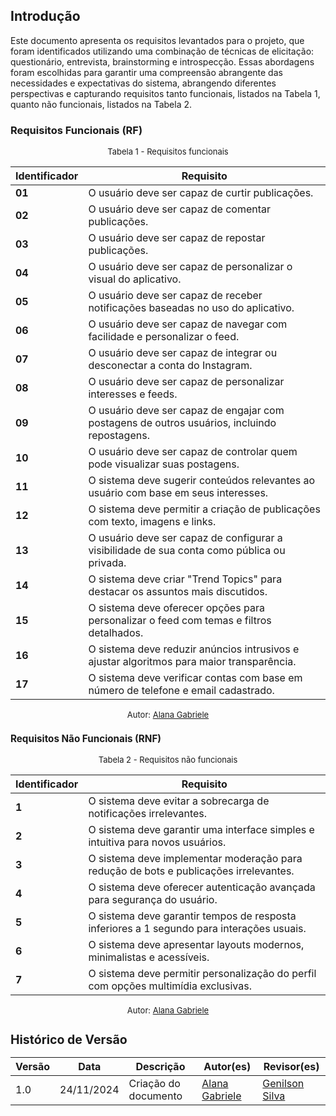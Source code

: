 ## Introdução

Este documento apresenta os requisitos levantados para o projeto, que foram identificados utilizando uma combinação de técnicas de elicitação: questionário, entrevista, brainstorming e introspecção. Essas abordagens foram escolhidas para garantir uma compreensão abrangente das necessidades e expectativas do sistema, abrangendo diferentes perspectivas e capturando requisitos tanto funcionais, listados na Tabela 1, quanto não funcionais, listados na Tabela 2.

### Requisitos Funcionais (RF)

<font size="2"><p style="text-align: center">Tabela 1 - Requisitos funcionais </p></font>

| **Identificador** | **Requisito**                                                                                |
| ----------------- | -------------------------------------------------------------------------------------------- |
| **01**            | O usuário deve ser capaz de curtir publicações.                                              |
| **02**            | O usuário deve ser capaz de comentar publicações.                                            |
| **03**            | O usuário deve ser capaz de repostar publicações.                                            |
| **04**            | O usuário deve ser capaz de personalizar o visual do aplicativo.                             |
| **05**            | O usuário deve ser capaz de receber notificações baseadas no uso do aplicativo.              |
| **06**            | O usuário deve ser capaz de navegar com facilidade e personalizar o feed.                    |
| **07**            | O usuário deve ser capaz de integrar ou desconectar a conta do Instagram.                    |
| **08**            | O usuário deve ser capaz de personalizar interesses e feeds.                                 |
| **09**            | O usuário deve ser capaz de engajar com postagens de outros usuários, incluindo repostagens. |
| **10**            | O usuário deve ser capaz de controlar quem pode visualizar suas postagens.                   |
| **11**            | O sistema deve sugerir conteúdos relevantes ao usuário com base em seus interesses.          |
| **12**            | O sistema deve permitir a criação de publicações com texto, imagens e links.                 |
| **13**            | O usuário deve ser capaz de configurar a visibilidade de sua conta como pública ou privada.  |
| **14**            | O sistema deve criar "Trend Topics" para destacar os assuntos mais discutidos.               |
| **15**            | O sistema deve oferecer opções para personalizar o feed com temas e filtros detalhados.      |
| **16**            | O sistema deve reduzir anúncios intrusivos e ajustar algoritmos para maior transparência.    |
| **17**            | O sistema deve verificar contas com base em número de telefone e email cadastrado.           |

<font size="2"><p style="text-align: center; font-size: 14px;">
Autor: <a href="https://github.com/alanagabriele" target="_blank">Alana Gabriele </a>

### Requisitos Não Funcionais (RNF)

<font size="2"><p style="text-align: center">Tabela 2 - Requisitos não funcionais </p></font>

| **Identificador** | **Requisito**                                                                             |
| ----------------- | ----------------------------------------------------------------------------------------- |
| **1**             | O sistema deve evitar a sobrecarga de notificações irrelevantes.                          |
| **2**             | O sistema deve garantir uma interface simples e intuitiva para novos usuários.            |
| **3**             | O sistema deve implementar moderação para redução de bots e publicações irrelevantes.     |
| **4**             | O sistema deve oferecer autenticação avançada para segurança do usuário.                  |
| **5**             | O sistema deve garantir tempos de resposta inferiores a 1 segundo para interações usuais. |
| **6**             | O sistema deve apresentar layouts modernos, minimalistas e acessíveis.                    |
| **7**             | O sistema deve permitir personalização do perfil com opções multimídia exclusivas.        |

<font size="2"><p style="text-align: center; font-size: 14px;">
Autor: <a href="https://github.com/alanagabriele" target="_blank">Alana Gabriele </a>

## Histórico de Versão

| **Versão** | **Data**   | **Descrição**        | **Autor(es)**                                      | **Revisor(es)**                                  |
| ---------- | ---------- | -------------------- | -------------------------------------------------- | ------------------------------------------------ |
| 1.0        | 24/11/2024 | Criação do documento | [Alana Gabriele](https://github.com/alanagabriele) | [Genilson Silva](https://github.com/GenilsonJrs) |
